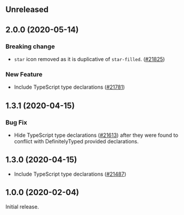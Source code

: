 <!-- Learn how to maintain this file at https://github.com/WordPress/gutenberg/tree/HEAD/packages#maintaining-changelogs. -->

## Unreleased

## 2.0.0 (2020-05-14)

### Breaking change

-   `star` icon removed as it is duplicative of `star-filled`. ([#21825](https://github.com/WordPress/gutenberg/pull/21825))

### New Feature

-   Include TypeScript type declarations ([#21781](https://github.com/WordPress/gutenberg/pull/21781))

## 1.3.1 (2020-04-15)

### Bug Fix

-   Hide TypeScript type declarations ([#21613](https://github.com/WordPress/gutenberg/pull/21613))
    after they were found to conflict with DefinitelyTyped provided declarations.

## 1.3.0 (2020-04-15)

-   Include TypeScript type declarations ([#21487](https://github.com/WordPress/gutenberg/pull/21487))

## 1.0.0 (2020-02-04)

Initial release.

